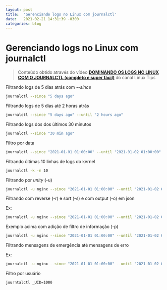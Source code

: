 ```yaml
---
layout: post
title:  'Gerenciando logs no Linux com journalctl'
date:   2021-02-21 14:31:39 -0300
categories: blog
---
```


# Gerenciando logs no Linux com journalctl

> Conteúdo obtido através do vídeo [**DOMINANDO OS LOGS NO LINUX COM O JOURNALCTL (completo e super fácil)**](https://youtu.be/jT9yjpUYB-Y) do canal Linux Tips

Filtrando logs de 5 dias atrás com _--since_

```bash
journalctl --since "5 days ago"
```

Filtrando logs de 5 dias até 2 horas atrás

```bash
journalctl --since "5 days ago" --until "2 hours ago"
```

Filtrando logs dos dos últimos 30 minutos

```bash
journalctl --since "30 min ago"
```

Filtro por data

```bash
journalctl --since "2021-01-01 01:00:00" --until "2021-01-02 01:00:00"
```

Filtrando últimas 10 linhas de logs do kernel

```bash
journalctl -k -n 10
```

Filtrando por _unity_ (-u)

```bash
journalctl -u nginx --since "2021-01-01 01:00:00" --until "2021-01-02 01:00:00"
```

Filtrando com reverse (-r) e sort (-s) e com output (-o) em json

Ex:

```bash
journalctl -u nginx --since "2021-01-01 01:00:00" --until "2021-01-02 01:00:00" -r -o json-pretty
```

Exemplo acima com adição de filtro de informação (-p)

```bash
journalctl -u nginx --since "2021-01-01 01:00:00" --until "2021-01-02 01:00:00" -r -o json-pretty -p"err"
```

Filtrando mensagens de emergência até mensagens de erro

Ex:

```bash
journalctl -u nginx --since "2021-01-01 01:00:00" --until "2021-01-02 01:00:00" -r -o json-pretty -p"emerg".."err"
```

Filtro por usuário

```bash
journtalctl _UID=1000
```
